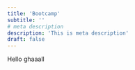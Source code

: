 ```yaml
---
title: 'Bootcamp'
subtitle: ''
# meta description
description: 'This is meta description'
draft: false
---
```


Hello ghaaall
